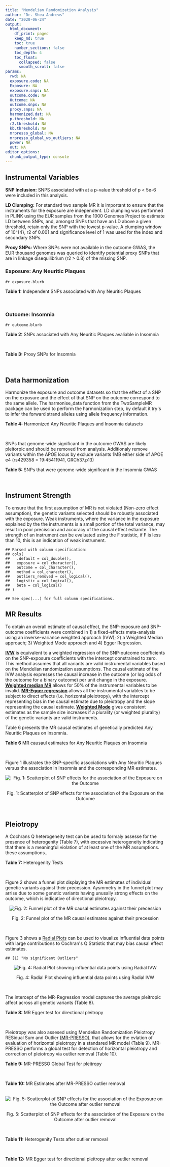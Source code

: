 ```yaml
---
title: "Mendelian Randomization Analysis"
author: "Dr. Shea Andrews"
date: "2020-06-24"
output:
  html_document:
    df_print: paged
    keep_md: true
    toc: true
    number_sections: false
    toc_depth: 4
    toc_float:
      collapsed: false
      smooth_scroll: false
params:
  rwd: NA
  exposure.code: NA
  Exposure: NA
  exposure.snps: NA
  outcome.code: NA
  Outcome: NA
  outcome.snps: NA
  proxy.snps: NA
  harmonized.dat: NA
  p.threshold: NA
  r2.threshold: NA
  kb.threshold: NA
  mrpresso_global: NA
  mrpresso_global_wo_outliers: NA
  power: NA
  out: NA
editor_options:
  chunk_output_type: console
---
```







## Instrumental Variables
**SNP Inclusion:** SNPS associated with at a p-value threshold of p < 5e-6 were included in this analysis.
<br>

**LD Clumping:** For standard two sample MR it is important to ensure that the instruments for the exposure are independent. LD clumping was performed in PLINK using the EUR samples from the 1000 Genomes Project to estimate LD between SNPs, and, amongst SNPs that have an LD above a given threshold, retain only the SNP with the lowest p-value. A clumping window of 10^{4}, r2 of 0.001 and significance level of 1 was used for the index and secondary SNPs.
<br>

**Proxy SNPs:** Where SNPs were not available in the outcome GWAS, the EUR thousand genomes was queried to identify potential proxy SNPs that are in linkage disequilibrium (r2 > 0.8) of the missing SNP.
<br>

### Exposure: Any Neuritic Plaques
`#r exposure.blurb`
<br>

**Table 1:** Independent SNPs associated with Any Neuritic Plaques
<div data-pagedtable="false">
  <script data-pagedtable-source type="application/json">
{"columns":[{"label":["SNP"],"name":[1],"type":["chr"],"align":["left"]},{"label":["CHROM"],"name":[2],"type":["dbl"],"align":["right"]},{"label":["POS"],"name":[3],"type":["dbl"],"align":["right"]},{"label":["REF"],"name":[4],"type":["chr"],"align":["left"]},{"label":["ALT"],"name":[5],"type":["chr"],"align":["left"]},{"label":["AF"],"name":[6],"type":["dbl"],"align":["right"]},{"label":["BETA"],"name":[7],"type":["dbl"],"align":["right"]},{"label":["SE"],"name":[8],"type":["dbl"],"align":["right"]},{"label":["Z"],"name":[9],"type":["dbl"],"align":["right"]},{"label":["P"],"name":[10],"type":["dbl"],"align":["right"]},{"label":["N"],"name":[11],"type":["dbl"],"align":["right"]},{"label":["TRAIT"],"name":[12],"type":["chr"],"align":["left"]}],"data":[{"1":"rs34487851","2":"2","3":"106642554","4":"A","5":"G","6":"0.2647","7":"-0.4143","8":"0.0903","9":"-4.588040","10":"4.474e-06","11":"4046","12":"Neuritic_Plaques"},{"1":"rs112833681","2":"3","3":"72020152","4":"T","5":"G","6":"0.0257","7":"-0.9748","8":"0.2039","9":"-4.780770","10":"1.747e-06","11":"4046","12":"Neuritic_Plaques"},{"1":"rs73214476","2":"4","3":"65287903","4":"T","5":"C","6":"0.0118","7":"-1.6678","8":"0.3399","9":"-4.906740","10":"9.279e-07","11":"4046","12":"Neuritic_Plaques"},{"1":"rs62341097","2":"4","3":"174094940","4":"G","5":"A","6":"0.0458","7":"-1.1474","8":"0.1975","9":"-5.809620","10":"6.273e-09","11":"4046","12":"Neuritic_Plaques"},{"1":"rs80125278","2":"6","3":"14334854","4":"T","5":"C","6":"0.0146","7":"-1.5167","8":"0.3246","9":"-4.672520","10":"2.976e-06","11":"4046","12":"Neuritic_Plaques"},{"1":"rs144621483","2":"9","3":"129356304","4":"G","5":"T","6":"0.0172","7":"-1.7657","8":"0.3224","9":"-5.476737","10":"4.332e-08","11":"4046","12":"Neuritic_Plaques"},{"1":"rs9578438","2":"13","3":"22729205","4":"C","5":"T","6":"0.0393","7":"-1.2374","8":"0.2537","9":"-4.877414","10":"1.080e-06","11":"4046","12":"Neuritic_Plaques"},{"1":"rs28479400","2":"15","3":"99995884","4":"A","5":"G","6":"0.0506","7":"-0.7864","8":"0.1647","9":"-4.774740","10":"1.788e-06","11":"4046","12":"Neuritic_Plaques"},{"1":"rs61041336","2":"16","3":"58733162","4":"A","5":"G","6":"0.1531","7":"-0.4512","8":"0.0966","9":"-4.670810","10":"3.036e-06","11":"4046","12":"Neuritic_Plaques"},{"1":"rs4803748","2":"19","3":"45247048","4":"C","5":"T","6":"0.3589","7":"-0.4005","8":"0.0829","9":"-4.831122","10":"1.345e-06","11":"4046","12":"Neuritic_Plaques"},{"1":"rs6857","2":"19","3":"45392254","4":"C","5":"T","6":"0.2661","7":"1.2932","8":"0.1191","9":"10.858102","10":"1.780e-27","11":"4046","12":"Neuritic_Plaques"},{"1":"rs142544282","2":"21","3":"43678066","4":"C","5":"T","6":"0.0108","7":"-2.1080","8":"0.3658","9":"-5.762712","10":"8.299e-09","11":"4046","12":"Neuritic_Plaques"}],"options":{"columns":{"min":{},"max":[10]},"rows":{"min":[10],"max":[10]},"pages":{}}}
  </script>
</div>
<br>

### Outcome: Insomnia
`#r outcome.blurb`
<br>

**Table 2:** SNPs associated with Any Neuritic Plaques avaliable in Insomnia
<div data-pagedtable="false">
  <script data-pagedtable-source type="application/json">
{"columns":[{"label":["SNP"],"name":[1],"type":["chr"],"align":["left"]},{"label":["CHROM"],"name":[2],"type":["dbl"],"align":["right"]},{"label":["POS"],"name":[3],"type":["dbl"],"align":["right"]},{"label":["REF"],"name":[4],"type":["chr"],"align":["left"]},{"label":["ALT"],"name":[5],"type":["chr"],"align":["left"]},{"label":["AF"],"name":[6],"type":["dbl"],"align":["right"]},{"label":["BETA"],"name":[7],"type":["dbl"],"align":["right"]},{"label":["SE"],"name":[8],"type":["dbl"],"align":["right"]},{"label":["Z"],"name":[9],"type":["dbl"],"align":["right"]},{"label":["P"],"name":[10],"type":["dbl"],"align":["right"]},{"label":["N"],"name":[11],"type":["dbl"],"align":["right"]},{"label":["TRAIT"],"name":[12],"type":["chr"],"align":["left"]}],"data":[{"1":"rs34487851","2":"2","3":"106642554","4":"A","5":"G","6":"0.30781800","7":"-2.835070e-03","8":"0.0010272003","9":"-2.760","10":"0.0057790","11":"944267","12":"Insomnia_Symptoms"},{"1":"rs112833681","2":"3","3":"72020152","4":"T","5":"G","6":"0.02614380","7":"1.640480e-04","8":"0.0008679791","9":"0.189","10":"0.8502000","11":"1329029","12":"Insomnia_Symptoms"},{"1":"rs73214476","2":"4","3":"65287903","4":"T","5":"C","6":"0.01780520","7":"-4.093340e-04","8":"0.0008672336","9":"-0.472","10":"0.6368000","11":"1330192","12":"Insomnia_Symptoms"},{"1":"rs62341097","2":"4","3":"174094940","4":"G","5":"A","6":"0.03225810","7":"-5.608666e-04","8":"0.0008668726","9":"-0.647","10":"0.5173000","11":"1330800","12":"Insomnia_Symptoms"},{"1":"rs80125278","2":"6","3":"14334854","4":"T","5":"C","6":"0.00688905","7":"-2.714380e-04","8":"0.0008672154","9":"-0.313","10":"0.7544000","11":"1330800","12":"Insomnia_Symptoms"},{"1":"rs144621483","2":"9","3":"129356304","4":"G","5":"T","6":"0.01360170","7":"4.515468e-05","8":"0.0008683593","9":"0.052","10":"0.9583000","11":"1328997","12":"Insomnia_Symptoms"},{"1":"rs9578438","2":"13","3":"22729205","4":"C","5":"T","6":"0.05516340","7":"2.306961e-04","8":"0.0008672787","9":"0.266","10":"0.7903000","11":"1330800","12":"Insomnia_Symptoms"},{"1":"rs28479400","2":"15","3":"99995884","4":"A","5":"G","6":"0.07955420","7":"-6.617150e-04","8":"0.0008695334","9":"-0.761","10":"0.4468000","11":"1322380","12":"Insomnia_Symptoms"},{"1":"rs61041336","2":"16","3":"58733162","4":"A","5":"G","6":"0.15946200","7":"9.712030e-04","8":"0.0008671454","9":"1.120","10":"0.2626000","11":"1328856","12":"Insomnia_Symptoms"},{"1":"rs4803748","2":"19","3":"45247048","4":"C","5":"T","6":"0.37014000","7":"1.843294e-03","8":"0.0008686587","9":"2.122","10":"0.0338000","11":"1322288","12":"Insomnia_Symptoms"},{"1":"rs6857","2":"19","3":"45392254","4":"C","5":"T","6":"0.17547500","7":"-3.515420e-03","8":"0.0008650148","9":"-4.064","10":"0.0000483","11":"1330082","12":"Insomnia_Symptoms"},{"1":"rs142544282","2":"21","3":"43678066","4":"C","5":"T","6":"0.00503919","7":"2.343521e-05","8":"0.0008679706","9":"0.027","10":"0.9785000","11":"1330663","12":"Insomnia_Symptoms"}],"options":{"columns":{"min":{},"max":[10]},"rows":{"min":[10],"max":[10]},"pages":{}}}
  </script>
</div>
<br>

**Table 3:** Proxy SNPs for Insomnia
<div data-pagedtable="false">
  <script data-pagedtable-source type="application/json">
{"columns":[{"label":["proxy.outcome"],"name":[1],"type":["lgl"],"align":["right"]},{"label":["target_snp"],"name":[2],"type":["lgl"],"align":["right"]},{"label":["proxy_snp"],"name":[3],"type":["lgl"],"align":["right"]},{"label":["ld.r2"],"name":[4],"type":["lgl"],"align":["right"]},{"label":["Dprime"],"name":[5],"type":["lgl"],"align":["right"]},{"label":["ref.proxy"],"name":[6],"type":["lgl"],"align":["right"]},{"label":["alt.proxy"],"name":[7],"type":["lgl"],"align":["right"]},{"label":["CHROM"],"name":[8],"type":["lgl"],"align":["right"]},{"label":["POS"],"name":[9],"type":["lgl"],"align":["right"]},{"label":["ALT.proxy"],"name":[10],"type":["lgl"],"align":["right"]},{"label":["REF.proxy"],"name":[11],"type":["lgl"],"align":["right"]},{"label":["AF"],"name":[12],"type":["lgl"],"align":["right"]},{"label":["BETA"],"name":[13],"type":["lgl"],"align":["right"]},{"label":["SE"],"name":[14],"type":["lgl"],"align":["right"]},{"label":["P"],"name":[15],"type":["lgl"],"align":["right"]},{"label":["N"],"name":[16],"type":["lgl"],"align":["right"]},{"label":["ref"],"name":[17],"type":["lgl"],"align":["right"]},{"label":["alt"],"name":[18],"type":["lgl"],"align":["right"]},{"label":["ALT"],"name":[19],"type":["lgl"],"align":["right"]},{"label":["REF"],"name":[20],"type":["lgl"],"align":["right"]},{"label":["PHASE"],"name":[21],"type":["lgl"],"align":["right"]}],"data":[{"1":"NA","2":"NA","3":"NA","4":"NA","5":"NA","6":"NA","7":"NA","8":"NA","9":"NA","10":"NA","11":"NA","12":"NA","13":"NA","14":"NA","15":"NA","16":"NA","17":"NA","18":"NA","19":"NA","20":"NA","21":"NA"}],"options":{"columns":{"min":{},"max":[10]},"rows":{"min":[10],"max":[10]},"pages":{}}}
  </script>
</div>
<br>

## Data harmonization
Harmonize the exposure and outcome datasets so that the effect of a SNP on the exposure and the effect of that SNP on the outcome correspond to the same allele. The harmonise_data function from the TwoSampleMR package can be used to perform the harmonization step, by default it try's to infer the forward strand alleles using allele frequency information.
<br>

**Table 4:** Harmonized Any Neuritic Plaques and Insomnia datasets
<div data-pagedtable="false">
  <script data-pagedtable-source type="application/json">
{"columns":[{"label":["SNP"],"name":[1],"type":["chr"],"align":["left"]},{"label":["effect_allele.exposure"],"name":[2],"type":["chr"],"align":["left"]},{"label":["other_allele.exposure"],"name":[3],"type":["chr"],"align":["left"]},{"label":["effect_allele.outcome"],"name":[4],"type":["chr"],"align":["left"]},{"label":["other_allele.outcome"],"name":[5],"type":["chr"],"align":["left"]},{"label":["beta.exposure"],"name":[6],"type":["dbl"],"align":["right"]},{"label":["beta.outcome"],"name":[7],"type":["dbl"],"align":["right"]},{"label":["eaf.exposure"],"name":[8],"type":["dbl"],"align":["right"]},{"label":["eaf.outcome"],"name":[9],"type":["dbl"],"align":["right"]},{"label":["remove"],"name":[10],"type":["lgl"],"align":["right"]},{"label":["palindromic"],"name":[11],"type":["lgl"],"align":["right"]},{"label":["ambiguous"],"name":[12],"type":["lgl"],"align":["right"]},{"label":["id.outcome"],"name":[13],"type":["chr"],"align":["left"]},{"label":["chr.outcome"],"name":[14],"type":["dbl"],"align":["right"]},{"label":["pos.outcome"],"name":[15],"type":["dbl"],"align":["right"]},{"label":["se.outcome"],"name":[16],"type":["dbl"],"align":["right"]},{"label":["z.outcome"],"name":[17],"type":["dbl"],"align":["right"]},{"label":["pval.outcome"],"name":[18],"type":["dbl"],"align":["right"]},{"label":["samplesize.outcome"],"name":[19],"type":["dbl"],"align":["right"]},{"label":["outcome"],"name":[20],"type":["chr"],"align":["left"]},{"label":["mr_keep.outcome"],"name":[21],"type":["lgl"],"align":["right"]},{"label":["pval_origin.outcome"],"name":[22],"type":["chr"],"align":["left"]},{"label":["chr.exposure"],"name":[23],"type":["dbl"],"align":["right"]},{"label":["pos.exposure"],"name":[24],"type":["dbl"],"align":["right"]},{"label":["se.exposure"],"name":[25],"type":["dbl"],"align":["right"]},{"label":["z.exposure"],"name":[26],"type":["dbl"],"align":["right"]},{"label":["pval.exposure"],"name":[27],"type":["dbl"],"align":["right"]},{"label":["samplesize.exposure"],"name":[28],"type":["dbl"],"align":["right"]},{"label":["exposure"],"name":[29],"type":["chr"],"align":["left"]},{"label":["mr_keep.exposure"],"name":[30],"type":["lgl"],"align":["right"]},{"label":["pval_origin.exposure"],"name":[31],"type":["chr"],"align":["left"]},{"label":["id.exposure"],"name":[32],"type":["chr"],"align":["left"]},{"label":["action"],"name":[33],"type":["dbl"],"align":["right"]},{"label":["mr_keep"],"name":[34],"type":["lgl"],"align":["right"]},{"label":["pleitropy_keep"],"name":[35],"type":["lgl"],"align":["right"]},{"label":["pt"],"name":[36],"type":["dbl"],"align":["right"]},{"label":["mrpresso_RSSobs"],"name":[37],"type":["lgl"],"align":["right"]},{"label":["mrpresso_pval"],"name":[38],"type":["lgl"],"align":["right"]},{"label":["mrpresso_keep"],"name":[39],"type":["lgl"],"align":["right"]}],"data":[{"1":"rs112833681","2":"G","3":"T","4":"G","5":"T","6":"-0.9748","7":"1.640480e-04","8":"0.0257","9":"0.02614380","10":"FALSE","11":"FALSE","12":"FALSE","13":"1cv5aD","14":"3","15":"72020152","16":"0.0008679791","17":"0.189","18":"0.8502000","19":"1329029","20":"Jansen2018insomnia23andMe","21":"TRUE","22":"reported","23":"3","24":"72020152","25":"0.2039","26":"-4.780770","27":"1.747e-06","28":"4046","29":"Beecham2014npany","30":"TRUE","31":"reported","32":"kjAE38","33":"2","34":"TRUE","35":"TRUE","36":"5e-06","37":"NA","38":"NA","39":"TRUE"},{"1":"rs142544282","2":"T","3":"C","4":"T","5":"C","6":"-2.1080","7":"2.343521e-05","8":"0.0108","9":"0.00503919","10":"FALSE","11":"FALSE","12":"FALSE","13":"1cv5aD","14":"21","15":"43678066","16":"0.0008679706","17":"0.027","18":"0.9785000","19":"1330663","20":"Jansen2018insomnia23andMe","21":"TRUE","22":"reported","23":"21","24":"43678066","25":"0.3658","26":"-5.762712","27":"8.299e-09","28":"4046","29":"Beecham2014npany","30":"TRUE","31":"reported","32":"kjAE38","33":"2","34":"TRUE","35":"TRUE","36":"5e-06","37":"NA","38":"NA","39":"TRUE"},{"1":"rs144621483","2":"T","3":"G","4":"T","5":"G","6":"-1.7657","7":"4.515468e-05","8":"0.0172","9":"0.01360170","10":"FALSE","11":"FALSE","12":"FALSE","13":"1cv5aD","14":"9","15":"129356304","16":"0.0008683593","17":"0.052","18":"0.9583000","19":"1328997","20":"Jansen2018insomnia23andMe","21":"TRUE","22":"reported","23":"9","24":"129356304","25":"0.3224","26":"-5.476737","27":"4.332e-08","28":"4046","29":"Beecham2014npany","30":"TRUE","31":"reported","32":"kjAE38","33":"2","34":"TRUE","35":"TRUE","36":"5e-06","37":"NA","38":"NA","39":"TRUE"},{"1":"rs28479400","2":"G","3":"A","4":"G","5":"A","6":"-0.7864","7":"-6.617150e-04","8":"0.0506","9":"0.07955420","10":"FALSE","11":"FALSE","12":"FALSE","13":"1cv5aD","14":"15","15":"99995884","16":"0.0008695334","17":"-0.761","18":"0.4468000","19":"1322380","20":"Jansen2018insomnia23andMe","21":"TRUE","22":"reported","23":"15","24":"99995884","25":"0.1647","26":"-4.774740","27":"1.788e-06","28":"4046","29":"Beecham2014npany","30":"TRUE","31":"reported","32":"kjAE38","33":"2","34":"TRUE","35":"TRUE","36":"5e-06","37":"NA","38":"NA","39":"TRUE"},{"1":"rs34487851","2":"G","3":"A","4":"G","5":"A","6":"-0.4143","7":"-2.835070e-03","8":"0.2647","9":"0.30781800","10":"FALSE","11":"FALSE","12":"FALSE","13":"1cv5aD","14":"2","15":"106642554","16":"0.0010272003","17":"-2.760","18":"0.0057790","19":"944267","20":"Jansen2018insomnia23andMe","21":"TRUE","22":"reported","23":"2","24":"106642554","25":"0.0903","26":"-4.588040","27":"4.474e-06","28":"4046","29":"Beecham2014npany","30":"TRUE","31":"reported","32":"kjAE38","33":"2","34":"TRUE","35":"TRUE","36":"5e-06","37":"NA","38":"NA","39":"TRUE"},{"1":"rs4803748","2":"T","3":"C","4":"T","5":"C","6":"-0.4005","7":"1.843294e-03","8":"0.3589","9":"0.37014000","10":"FALSE","11":"FALSE","12":"FALSE","13":"1cv5aD","14":"19","15":"45247048","16":"0.0008686587","17":"2.122","18":"0.0338000","19":"1322288","20":"Jansen2018insomnia23andMe","21":"TRUE","22":"reported","23":"19","24":"45247048","25":"0.0829","26":"-4.831122","27":"1.345e-06","28":"4046","29":"Beecham2014npany","30":"TRUE","31":"reported","32":"kjAE38","33":"2","34":"TRUE","35":"FALSE","36":"5e-06","37":"NA","38":"NA","39":"TRUE"},{"1":"rs61041336","2":"G","3":"A","4":"G","5":"A","6":"-0.4512","7":"9.712030e-04","8":"0.1531","9":"0.15946200","10":"FALSE","11":"FALSE","12":"FALSE","13":"1cv5aD","14":"16","15":"58733162","16":"0.0008671454","17":"1.120","18":"0.2626000","19":"1328856","20":"Jansen2018insomnia23andMe","21":"TRUE","22":"reported","23":"16","24":"58733162","25":"0.0966","26":"-4.670810","27":"3.036e-06","28":"4046","29":"Beecham2014npany","30":"TRUE","31":"reported","32":"kjAE38","33":"2","34":"TRUE","35":"TRUE","36":"5e-06","37":"NA","38":"NA","39":"TRUE"},{"1":"rs62341097","2":"A","3":"G","4":"A","5":"G","6":"-1.1474","7":"-5.608666e-04","8":"0.0458","9":"0.03225810","10":"FALSE","11":"FALSE","12":"FALSE","13":"1cv5aD","14":"4","15":"174094940","16":"0.0008668726","17":"-0.647","18":"0.5173000","19":"1330800","20":"Jansen2018insomnia23andMe","21":"TRUE","22":"reported","23":"4","24":"174094940","25":"0.1975","26":"-5.809620","27":"6.273e-09","28":"4046","29":"Beecham2014npany","30":"TRUE","31":"reported","32":"kjAE38","33":"2","34":"TRUE","35":"TRUE","36":"5e-06","37":"NA","38":"NA","39":"TRUE"},{"1":"rs6857","2":"T","3":"C","4":"T","5":"C","6":"1.2932","7":"-3.515420e-03","8":"0.2661","9":"0.17547500","10":"FALSE","11":"FALSE","12":"FALSE","13":"1cv5aD","14":"19","15":"45392254","16":"0.0008650148","17":"-4.064","18":"0.0000483","19":"1330082","20":"Jansen2018insomnia23andMe","21":"TRUE","22":"reported","23":"19","24":"45392254","25":"0.1191","26":"10.858102","27":"1.780e-27","28":"4046","29":"Beecham2014npany","30":"TRUE","31":"reported","32":"kjAE38","33":"2","34":"TRUE","35":"FALSE","36":"5e-06","37":"NA","38":"NA","39":"TRUE"},{"1":"rs73214476","2":"C","3":"T","4":"C","5":"T","6":"-1.6678","7":"-4.093340e-04","8":"0.0118","9":"0.01780520","10":"FALSE","11":"FALSE","12":"FALSE","13":"1cv5aD","14":"4","15":"65287903","16":"0.0008672336","17":"-0.472","18":"0.6368000","19":"1330192","20":"Jansen2018insomnia23andMe","21":"TRUE","22":"reported","23":"4","24":"65287903","25":"0.3399","26":"-4.906740","27":"9.279e-07","28":"4046","29":"Beecham2014npany","30":"TRUE","31":"reported","32":"kjAE38","33":"2","34":"TRUE","35":"TRUE","36":"5e-06","37":"NA","38":"NA","39":"TRUE"},{"1":"rs80125278","2":"C","3":"T","4":"C","5":"T","6":"-1.5167","7":"-2.714380e-04","8":"0.0146","9":"0.00688905","10":"FALSE","11":"FALSE","12":"FALSE","13":"1cv5aD","14":"6","15":"14334854","16":"0.0008672154","17":"-0.313","18":"0.7544000","19":"1330800","20":"Jansen2018insomnia23andMe","21":"TRUE","22":"reported","23":"6","24":"14334854","25":"0.3246","26":"-4.672520","27":"2.976e-06","28":"4046","29":"Beecham2014npany","30":"TRUE","31":"reported","32":"kjAE38","33":"2","34":"TRUE","35":"TRUE","36":"5e-06","37":"NA","38":"NA","39":"TRUE"},{"1":"rs9578438","2":"T","3":"C","4":"T","5":"C","6":"-1.2374","7":"2.306961e-04","8":"0.0393","9":"0.05516340","10":"FALSE","11":"FALSE","12":"FALSE","13":"1cv5aD","14":"13","15":"22729205","16":"0.0008672787","17":"0.266","18":"0.7903000","19":"1330800","20":"Jansen2018insomnia23andMe","21":"TRUE","22":"reported","23":"13","24":"22729205","25":"0.2537","26":"-4.877414","27":"1.080e-06","28":"4046","29":"Beecham2014npany","30":"TRUE","31":"reported","32":"kjAE38","33":"2","34":"TRUE","35":"TRUE","36":"5e-06","37":"NA","38":"NA","39":"TRUE"}],"options":{"columns":{"min":{},"max":[10]},"rows":{"min":[10],"max":[10]},"pages":{}}}
  </script>
</div>
<br>

SNPs that genome-wide significant in the outcome GWAS are likely pleitorpic and should be removed from analysis. Additionaly remove variants within the APOE locus by exclude variants 1MB either side of APOE e4 (rs429358 = 19:45411941, GRCh37.p13)
<br>


**Table 5:** SNPs that were genome-wide significant in the Insomnia GWAS
<div data-pagedtable="false">
  <script data-pagedtable-source type="application/json">
{"columns":[{"label":["SNP"],"name":[1],"type":["chr"],"align":["left"]},{"label":["chr.outcome"],"name":[2],"type":["dbl"],"align":["right"]},{"label":["pos.outcome"],"name":[3],"type":["dbl"],"align":["right"]},{"label":["pval.exposure"],"name":[4],"type":["dbl"],"align":["right"]},{"label":["pval.outcome"],"name":[5],"type":["dbl"],"align":["right"]}],"data":[{"1":"rs4803748","2":"19","3":"45247048","4":"1.345e-06","5":"3.38e-02"},{"1":"rs6857","2":"19","3":"45392254","4":"1.780e-27","5":"4.83e-05"}],"options":{"columns":{"min":{},"max":[10]},"rows":{"min":[10],"max":[10]},"pages":{}}}
  </script>
</div>
<br>


## Instrument Strength
To ensure that the first assumption of MR is not violated (Non-zero effect assumption), the genetic variants selected should be robustly associated with the exposure. Weak instruments, where the variance in the exposure explained by the the instruments is a small portion of the total variance, may result in poor precission and accuracy of the causal effect estiamte. The strength of an instrument can be evaluated using the F statistic, if F is less than 10, this is an indication of weak instrument.


```
## Parsed with column specification:
## cols(
##   .default = col_double(),
##   exposure = col_character(),
##   outcome = col_character(),
##   method = col_character(),
##   outliers_removed = col_logical(),
##   logistic = col_logical(),
##   beta = col_logical()
## )
```

```
## See spec(...) for full column specifications.
```

<div data-pagedtable="false">
  <script data-pagedtable-source type="application/json">
{"columns":[{"label":["outliers_removed"],"name":[1],"type":["lgl"],"align":["right"]},{"label":["pve.exposure"],"name":[2],"type":["dbl"],"align":["right"]},{"label":["F"],"name":[3],"type":["dbl"],"align":["right"]},{"label":["Alpha"],"name":[4],"type":["dbl"],"align":["right"]},{"label":["NCP"],"name":[5],"type":["dbl"],"align":["right"]},{"label":["Power"],"name":[6],"type":["dbl"],"align":["right"]}],"data":[{"1":"FALSE","2":"0.06448464","3":"27.81307","4":"0.05","5":"0.003192305","6":"0.05036576"}],"options":{"columns":{"min":{},"max":[10]},"rows":{"min":[10],"max":[10]},"pages":{}}}
  </script>
</div>

##  MR Results
To obtain an overall estimate of causal effect, the SNP-exposure and SNP-outcome coefficients were combined in 1) a fixed-effects meta-analysis using an inverse-variance weighted approach (IVW); 2) a Weighted Median approach; 3) Weighted Mode approach and 4) Egger Regression.


[**IVW**](https://doi.org/10.1002/gepi.21758) is equivalent to a weighted regression of the SNP-outcome coefficients on the SNP-exposure coefficients with the intercept constrained to zero. This method assumes that all variants are valid instrumental variables based on the Mendelian randomization assumptions. The causal estimate of the IVW analysis expresses the causal increase in the outcome (or log odds of the outcome for a binary outcome) per unit change in the exposure. [**Weighted median MR**](https://doi.org/10.1002/gepi.21965) allows for 50% of the instrumental variables to be invalid. [**MR-Egger regression**](https://doi.org/10.1093/ije/dyw220) allows all the instrumental variables to be subject to direct effects (i.e. horizontal pleiotropy), with the intercept representing bias in the causal estimate due to pleiotropy and the slope representing the causal estimate. [**Weighted Mode**](https://doi.org/10.1093/ije/dyx102) gives consistent estimates as the sample size increases if a plurality (or weighted plurality) of the genetic variants are valid instruments.
<br>



Table 6 presents the MR causal estimates of genetically predicted Any Neuritic Plaques on Insomnia.
<br>

**Table 6** MR causaul estimates for Any Neuritic Plaques on Insomnia
<div data-pagedtable="false">
  <script data-pagedtable-source type="application/json">
{"columns":[{"label":["id.exposure"],"name":[1],"type":["chr"],"align":["left"]},{"label":["id.outcome"],"name":[2],"type":["chr"],"align":["left"]},{"label":["outcome"],"name":[3],"type":["fctr"],"align":["left"]},{"label":["exposure"],"name":[4],"type":["fctr"],"align":["left"]},{"label":["method"],"name":[5],"type":["fctr"],"align":["left"]},{"label":["nsnp"],"name":[6],"type":["int"],"align":["right"]},{"label":["b"],"name":[7],"type":["dbl"],"align":["right"]},{"label":["se"],"name":[8],"type":["dbl"],"align":["right"]},{"label":["pval"],"name":[9],"type":["dbl"],"align":["right"]}],"data":[{"1":"kjAE38","2":"1cv5aD","3":"Jansen2018insomnia23andMe","4":"Beecham2014npany","5":"Inverse variance weighted (fixed effects)","6":"10","7":"1.198370e-04","8":"0.0002081060","9":"0.5647192"},{"1":"kjAE38","2":"1cv5aD","3":"Jansen2018insomnia23andMe","4":"Beecham2014npany","5":"Weighted median","6":"10","7":"2.454742e-05","8":"0.0002557598","9":"0.9235377"},{"1":"kjAE38","2":"1cv5aD","3":"Jansen2018insomnia23andMe","4":"Beecham2014npany","5":"Weighted mode","6":"10","7":"3.389550e-05","8":"0.0002711367","9":"0.9032614"},{"1":"kjAE38","2":"1cv5aD","3":"Jansen2018insomnia23andMe","4":"Beecham2014npany","5":"MR Egger","6":"10","7":"-3.654239e-04","8":"0.0005613587","9":"0.5333174"}],"options":{"columns":{"min":{},"max":[10]},"rows":{"min":[10],"max":[10]},"pages":{}}}
  </script>
</div>
<br>

Figure 1 illustrates the SNP-specific associations with Any Neuritic Plaques versus the association in Insomnia and the corresponding MR estimates.
<br>

<div class="figure" style="text-align: center">
<img src="/sc/arion/projects/LOAD/shea/Projects/MR_ADPhenome/results/MR_ADbidir/Beecham2014npany/Jansen2018insomnia23andMe/Beecham2014npany_5e-6_Jansen2018insomnia23andMe_MR_Analaysis_files/figure-html/scatter_plot-1.png" alt="Fig. 1: Scatterplot of SNP effects for the association of the Exposure on the Outcome"  />
<p class="caption">Fig. 1: Scatterplot of SNP effects for the association of the Exposure on the Outcome</p>
</div>
<br>


## Pleiotropy
A Cochrans Q heterogeneity test can be used to formaly assesse for the presence of heterogenity (Table 7), with excessive heterogeneity indicating that there is a meaningful violation of at least one of the MR assumptions.
these assumptions..
<br>

**Table 7:** Heterogenity Tests
<div data-pagedtable="false">
  <script data-pagedtable-source type="application/json">
{"columns":[{"label":["id.exposure"],"name":[1],"type":["chr"],"align":["left"]},{"label":["id.outcome"],"name":[2],"type":["chr"],"align":["left"]},{"label":["outcome"],"name":[3],"type":["fctr"],"align":["left"]},{"label":["exposure"],"name":[4],"type":["fctr"],"align":["left"]},{"label":["method"],"name":[5],"type":["fctr"],"align":["left"]},{"label":["Q"],"name":[6],"type":["dbl"],"align":["right"]},{"label":["Q_df"],"name":[7],"type":["dbl"],"align":["right"]},{"label":["Q_pval"],"name":[8],"type":["dbl"],"align":["right"]}],"data":[{"1":"kjAE38","2":"1cv5aD","3":"Jansen2018insomnia23andMe","4":"Beecham2014npany","5":"MR Egger","6":"8.977329","7":"8","8":"0.3442121"},{"1":"kjAE38","2":"1cv5aD","3":"Jansen2018insomnia23andMe","4":"Beecham2014npany","5":"Inverse variance weighted","6":"9.968778","7":"9","8":"0.3530187"}],"options":{"columns":{"min":{},"max":[10]},"rows":{"min":[10],"max":[10]},"pages":{}}}
  </script>
</div>
<br>

Figure 2 shows a funnel plot displaying the MR estimates of individual genetic variants against their precession. Aysmmetry in the funnel plot may arrise due to some genetic variants having unusally strong effects on the outcome, which is indicative of directional pleiotropy.
<br>

<div class="figure" style="text-align: center">
<img src="/sc/arion/projects/LOAD/shea/Projects/MR_ADPhenome/results/MR_ADbidir/Beecham2014npany/Jansen2018insomnia23andMe/Beecham2014npany_5e-6_Jansen2018insomnia23andMe_MR_Analaysis_files/figure-html/funnel_plot-1.png" alt="Fig. 2: Funnel plot of the MR causal estimates against their precession"  />
<p class="caption">Fig. 2: Funnel plot of the MR causal estimates against their precession</p>
</div>
<br>

Figure 3 shows a [Radial Plots](https://github.com/WSpiller/RadialMR) can be used to visualize influential data points with large contributions to Cochran's Q Statistic that may bias causal effect estimates.




```
## [1] "No significant Outliers"
```

<div class="figure" style="text-align: center">
<img src="/sc/arion/projects/LOAD/shea/Projects/MR_ADPhenome/results/MR_ADbidir/Beecham2014npany/Jansen2018insomnia23andMe/Beecham2014npany_5e-6_Jansen2018insomnia23andMe_MR_Analaysis_files/figure-html/Radial_Plot-1.png" alt="Fig. 4: Radial Plot showing influential data points using Radial IVW"  />
<p class="caption">Fig. 4: Radial Plot showing influential data points using Radial IVW</p>
</div>
<br>

The intercept of the MR-Regression model captures the average pleitropic affect across all genetic variants (Table 8).
<br>

**Table 8:** MR Egger test for directional pleitropy
<div data-pagedtable="false">
  <script data-pagedtable-source type="application/json">
{"columns":[{"label":["id.exposure"],"name":[1],"type":["chr"],"align":["left"]},{"label":["id.outcome"],"name":[2],"type":["chr"],"align":["left"]},{"label":["outcome"],"name":[3],"type":["fctr"],"align":["left"]},{"label":["exposure"],"name":[4],"type":["fctr"],"align":["left"]},{"label":["egger_intercept"],"name":[5],"type":["dbl"],"align":["right"]},{"label":["se"],"name":[6],"type":["dbl"],"align":["right"]},{"label":["pval"],"name":[7],"type":["dbl"],"align":["right"]}],"data":[{"1":"kjAE38","2":"1cv5aD","3":"Jansen2018insomnia23andMe","4":"Beecham2014npany","5":"0.0007059229","6":"0.0007510184","7":"0.3747511"}],"options":{"columns":{"min":{},"max":[10]},"rows":{"min":[10],"max":[10]},"pages":{}}}
  </script>
</div>
<br>

Pleiotropy was also assesed using Mendelian Randomization Pleiotropy RESidual Sum and Outlier [(MR-PRESSO)](https://doi.org/10.1038/s41588-018-0099-7), that allows for the evlation of evaluation of horizontal pleiotropy in a standared MR model (Table 9). MR-PRESSO performs a global test for detection of horizontal pleiotropy and correction of pleiotropy via outlier removal (Table 10).
<br>

**Table 9:** MR-PRESSO Global Test for pleitropy
<div data-pagedtable="false">
  <script data-pagedtable-source type="application/json">
{"columns":[{"label":["id.exposure"],"name":[1],"type":["chr"],"align":["left"]},{"label":["id.outcome"],"name":[2],"type":["chr"],"align":["left"]},{"label":["outcome"],"name":[3],"type":["chr"],"align":["left"]},{"label":["exposure"],"name":[4],"type":["chr"],"align":["left"]},{"label":["pt"],"name":[5],"type":["dbl"],"align":["right"]},{"label":["outliers_removed"],"name":[6],"type":["lgl"],"align":["right"]},{"label":["n_outliers"],"name":[7],"type":["dbl"],"align":["right"]},{"label":["RSSobs"],"name":[8],"type":["dbl"],"align":["right"]},{"label":["pval"],"name":[9],"type":["dbl"],"align":["right"]}],"data":[{"1":"kjAE38","2":"1cv5aD","3":"Jansen2018insomnia23andMe","4":"Beecham2014npany","5":"5e-06","6":"FALSE","7":"0","8":"10.38215","9":"0.485"}],"options":{"columns":{"min":{},"max":[10]},"rows":{"min":[10],"max":[10]},"pages":{}}}
  </script>
</div>
<br>


**Table 10:** MR Estimates after MR-PRESSO outlier removal
<div data-pagedtable="false">
  <script data-pagedtable-source type="application/json">
{"columns":[{"label":["id.exposure"],"name":[1],"type":["fctr"],"align":["left"]},{"label":["id.outcome"],"name":[2],"type":["fctr"],"align":["left"]},{"label":["outcome"],"name":[3],"type":["fctr"],"align":["left"]},{"label":["exposure"],"name":[4],"type":["fctr"],"align":["left"]},{"label":["method"],"name":[5],"type":["fctr"],"align":["left"]},{"label":["nsnp"],"name":[6],"type":["lgl"],"align":["right"]},{"label":["b"],"name":[7],"type":["lgl"],"align":["right"]},{"label":["se"],"name":[8],"type":["lgl"],"align":["right"]},{"label":["pval"],"name":[9],"type":["lgl"],"align":["right"]}],"data":[{"1":"kjAE38","2":"1cv5aD","3":"Jansen2018insomnia23andMe","4":"Beecham2014npany","5":"mrpresso","6":"NA","7":"NA","8":"NA","9":"NA"}],"options":{"columns":{"min":{},"max":[10]},"rows":{"min":[10],"max":[10]},"pages":{}}}
  </script>
</div>
<br>

<div class="figure" style="text-align: center">
<img src="/sc/arion/projects/LOAD/shea/Projects/MR_ADPhenome/results/MR_ADbidir/Beecham2014npany/Jansen2018insomnia23andMe/Beecham2014npany_5e-6_Jansen2018insomnia23andMe_MR_Analaysis_files/figure-html/scatter_plot_outlier-1.png" alt="Fig. 5: Scatterplot of SNP effects for the association of the Exposure on the Outcome after outlier removal"  />
<p class="caption">Fig. 5: Scatterplot of SNP effects for the association of the Exposure on the Outcome after outlier removal</p>
</div>
<br>

**Table 11:** Heterogenity Tests after outlier removal
<div data-pagedtable="false">
  <script data-pagedtable-source type="application/json">
{"columns":[{"label":["id.exposure"],"name":[1],"type":["fctr"],"align":["left"]},{"label":["id.outcome"],"name":[2],"type":["fctr"],"align":["left"]},{"label":["outcome"],"name":[3],"type":["fctr"],"align":["left"]},{"label":["exposure"],"name":[4],"type":["fctr"],"align":["left"]},{"label":["method"],"name":[5],"type":["fctr"],"align":["left"]},{"label":["Q"],"name":[6],"type":["lgl"],"align":["right"]},{"label":["Q_df"],"name":[7],"type":["lgl"],"align":["right"]},{"label":["Q_pval"],"name":[8],"type":["lgl"],"align":["right"]}],"data":[{"1":"kjAE38","2":"1cv5aD","3":"Jansen2018insomnia23andMe","4":"Beecham2014npany","5":"mrpresso","6":"NA","7":"NA","8":"NA"}],"options":{"columns":{"min":{},"max":[10]},"rows":{"min":[10],"max":[10]},"pages":{}}}
  </script>
</div>
<br>

**Table 12:** MR Egger test for directional pleitropy after outlier removal
<div data-pagedtable="false">
  <script data-pagedtable-source type="application/json">
{"columns":[{"label":["id.exposure"],"name":[1],"type":["fctr"],"align":["left"]},{"label":["id.outcome"],"name":[2],"type":["fctr"],"align":["left"]},{"label":["outcome"],"name":[3],"type":["fctr"],"align":["left"]},{"label":["exposure"],"name":[4],"type":["fctr"],"align":["left"]},{"label":["method"],"name":[5],"type":["fctr"],"align":["left"]},{"label":["egger_intercept"],"name":[6],"type":["lgl"],"align":["right"]},{"label":["se"],"name":[7],"type":["lgl"],"align":["right"]},{"label":["pval"],"name":[8],"type":["lgl"],"align":["right"]}],"data":[{"1":"kjAE38","2":"1cv5aD","3":"Jansen2018insomnia23andMe","4":"Beecham2014npany","5":"mrpresso","6":"NA","7":"NA","8":"NA"}],"options":{"columns":{"min":{},"max":[10]},"rows":{"min":[10],"max":[10]},"pages":{}}}
  </script>
</div>
<br>
